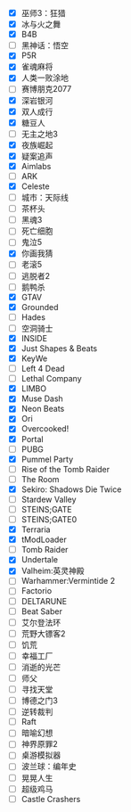 - [x] 巫师3：狂猎
- [x] 冰与火之舞
- [x] B4B
- [ ] 黑神话：悟空
- [x] P5R
- [x] 雀魂麻将
- [x] 人类一败涂地
- [ ] 赛博朋克2077
- [x] 深岩银河
- [x] 双人成行
- [x] 糖豆人
- [ ] 无主之地3
- [x] 夜族崛起
- [x] 疑案追声
- [x] Aimlabs
- [ ] ARK
- [x] Celeste
- [ ] 城市：天际线
- [ ] 茶杯头
- [ ] 黑魂3
- [ ] 死亡细胞
- [ ] 鬼泣5
- [x] 你画我猜
- [ ] 老滚5
- [ ] 逃脱者2
- [ ] 鹅鸭杀
- [x] GTAV
- [x] Grounded
- [ ] Hades
- [ ] 空洞骑士
- [x] INSIDE
- [x] Just Shapes & Beats
- [x] KeyWe
- [ ] Left 4 Dead
- [ ] Lethal Company
- [x] LIMBO
- [x] Muse Dash
- [x] Neon Beats
- [x] Ori
- [x] Overcooked!
- [x] Portal
- [ ] PUBG
- [x] Pummel Party
- [ ] Rise of the Tomb Raider
- [ ] The Room
- [x] Sekiro: Shadows Die Twice
- [ ] Stardew Valley
- [ ] STEINS;GATE
- [ ] STEINS;GATE0
- [x] Terraria
- [x] tModLoader
- [ ] Tomb Raider
- [x] Undertale
- [x] Valheim:英灵神殿
- [ ] Warhammer:Vermintide 2
- [ ] Factorio
- [ ] DELTARUNE
- [ ] Beat Saber
- [ ] 艾尔登法环
- [ ] 荒野大镖客2
- [ ] 饥荒
- [ ] 幸福工厂
- [ ] 消逝的光芒
- [ ] 师父
- [ ] 寻找天堂
- [ ] 博德之门3
- [ ] 逆转裁判
- [ ] Raft
- [ ] 暗喻幻想
- [ ] 神界原罪2
- [ ] 桌游模拟器
- [ ] 波兰球：编年史
- [ ] 晃晃人生
- [ ] 超级鸡马
- [ ] Castle Crashers